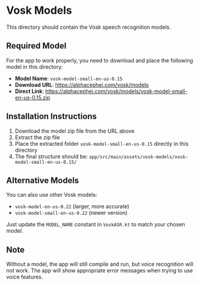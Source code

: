 # Vosk Models

This directory should contain the Vosk speech recognition models.

## Required Model

For the app to work properly, you need to download and place the following model in this directory:

- **Model Name**: `vosk-model-small-en-us-0.15`
- **Download URL**: https://alphacephei.com/vosk/models
- **Direct Link**: https://alphacephei.com/vosk/models/vosk-model-small-en-us-0.15.zip

## Installation Instructions

1. Download the model zip file from the URL above
2. Extract the zip file
3. Place the extracted folder `vosk-model-small-en-us-0.15` directly in this directory
4. The final structure should be: `app/src/main/assets/vosk-models/vosk-model-small-en-us-0.15/`

## Alternative Models

You can also use other Vosk models:
- `vosk-model-en-us-0.22` (larger, more accurate)
- `vosk-model-small-en-us-0.22` (newer version)

Just update the `MODEL_NAME` constant in `VoskASR.kt` to match your chosen model.

## Note

Without a model, the app will still compile and run, but voice recognition will not work. The app will show appropriate error messages when trying to use voice features.
